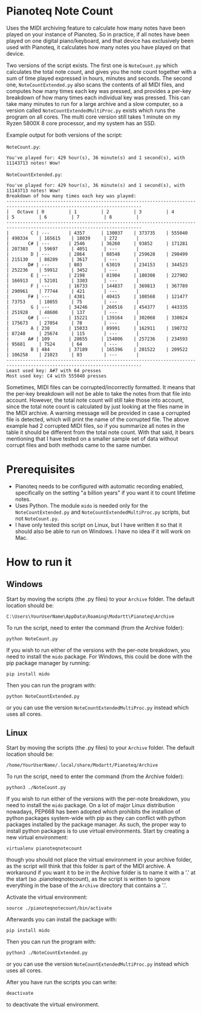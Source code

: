 # Pianoteq Note Count

Uses the MIDI archiving feature to calculate how many notes have been played on your instance of Pianoteq. So in practice, if all notes have been played on one digital piano/keyboard, and that device has exclusively been used with Pianoteq, it calculates how many notes you have played on that device.

Two versions of the script exists. The first one is ```NoteCount.py``` which calculates the total note count, and gives you the note count together with a sum of time played expressed in hours, minutes and seconds. The second one, ```NoteCountExtended.py``` also scans the contents of all MIDI files, and computes how many times each key was pressed, and provides a per-key breakdown of how many times each individual key was pressed. This can take many minutes to run for a large archive and a slow computer, so a version called ```NoteCountExtendedMultiProc.py``` exists which runs the program on all cores. The multi core version still takes 1 minute on my Ryzen 5800X 8 core processor, and my system has an SSD.

Example output for both versions of the script:

```NoteCount.py```:

```
You've played for: 429 hour(s), 36 minute(s) and 1 second(s), with 11143713 notes! Wow!
```


```NoteCountExtended.py```:

```
You've played for: 429 hour(s), 36 minute(s) and 1 second(s), with 11143713 notes! Wow!
Breakdown of how many times each key was played: 
------------------------------------------------------------------------------------------------------------------------
|   Octave | 0         | 1         | 2         | 3         | 4         | 5         | 6         | 7         | 8         |
------------------------------------------------------------------------------------------------------------------------
|        C | ---       | 4357      | 130037    | 373735    | 555040    | 490334    | 165615    | 18039     | 272       |
|       C# | ---       | 2546      | 36260     | 93852     | 171281    | 207303    | 59697     | 4051      | ---       |
|        D | ---       | 2864      | 88548     | 259628    | 290499    | 215130    | 88289     | 3617      | ---       |
|       D# | ---       | 803       | 63019     | 234153    | 344523    | 252236    | 59912     | 3452      | ---       |
|        E | ---       | 2198      | 81904     | 180308    | 227902    | 166913    | 52101     | 3303      | ---       |
|        F | ---       | 16733     | 144837    | 369813    | 367789    | 290961    | 77744     | 421       | ---       |
|       F# | ---       | 4381      | 40415     | 108568    | 121477    | 73753     | 18055     | 75        | ---       |
|        G | ---       | 34246     | 260516    | 454377    | 443335    | 251928    | 48600     | 137       | ---       |
|       G# | ---       | 15221     | 139164    | 302068    | 330024    | 175673    | 27054     | 78        | ---       |
|        A | 238       | 15033     | 89991     | 162911    | 190732    | 87240     | 25674     | 115       | ---       |
|       A# | 109       | 28655     | 154806    | 257236    | 234593    | 95681     | 7524      | 64        | ---       |
|        B | 484       | 37189     | 165396    | 201522    | 209522    | 106258    | 21023     | 83        | ---       |
------------------------------------------------------------------------------------------------------------------------
Least used key: A#7 with 64 presses
Most used key: C4 with 555040 presses
```

Sometimes, MIDI files can be corrupted/incorrectly formatted. It means that the per-key breakdown will not be able to take the notes from that file into account. However, the total note count will still take those into account, since the total note count is calculated by just looking at the files name in the MIDI archive. A warning message will be provided in case a corrupted file is detected, which will print the name of the corrupted file. The above example had 2 corrupted MIDI files, so if you summarize all notes in the table it should be different from the total note count. With that said, it bears mentioning that I have tested on a smaller sample set of data without corrupt files and both methods came to the same number.

# Prerequisites

- Pianoteq needs to be configured with automatic recording enabled, specifically on the setting "a billion years" if you want it to count lifetime notes.
- Uses Python. The module ```mido``` is needed only for the ```NoteCountExtended.py``` and ```NoteCountExtendedMultiProc.py``` scripts, but not ```NoteCount.py```.
- I have only tested this script on Linux, but I have written it so that it should also be able to run on Windows. I have no idea if it will work on Mac.

# How to run it

## Windows

Start by moving the scripts (the .py files) to your ```Archive``` folder. The default location should be:

```
C:\Users\YourUserName\AppData\Roaming\Modartt\Pianoteq\Archive
```

To run the script, need to enter the command (from the Archive folder):

```
python NoteCount.py
```

If you wish to run either of the versions with the per-note breakdown, you need to install the ```mido``` package. For Windows, this could be done with the pip package manager by running:

```
pip install mido
```

Then you can run the program with:

```
python NoteCountExtended.py
```

or you can use the version ```NoteCountExtendedMultiProc.py``` instead which uses all cores.

## Linux

Start by moving the scripts (the .py files) to your ```Archive``` folder. The default location should be:

```
/home/YourUserName/.local/share/Modartt/Pianoteq/Archive
```

To run the script, need to enter the command (from the Archive folder):

```
python3 ./NoteCount.py
```

If you wish to run either of the versions with the per-note breakdown, you need to install the ```mido``` package. On a lot of major Linux distribution nowadays, PEP668 has been adopted which prohibits the installion of python packages system-wide with pip as they can conflict with python packages installed by the package manager. As such, the proper way to install python packages is to use virtual environments. Start by creating a new virtual environment:

```
virtualenv pianoteqnotecount
```

though you should not place the virtual environment in your archive folder, as the script will think that this folder is part of the MIDI archive. A workaround if you want it to be in the Archive folder is to name it with a '.' at the start (so .pianoteqnotecount), as the script is written to ignore everything in the base of the ```Archive``` directory that contains a '.'. 

Activate the virtual environment:

```
source ./pianoteqnotecount/bin/activate
```

Afterwards you can install the package with:

```
pip install mido
```

Then you can run the program with:

```
python3 ./NoteCountExtended.py
```

or you can use the version ```NoteCountExtendedMultiProc.py``` instead which uses all cores.

After you have run the scripts you can write:
```
deactivate
```

to deactivate the virtual environment.